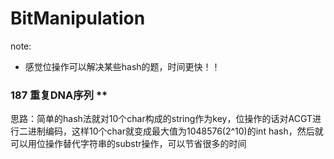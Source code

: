 # BitManipulation
note:
- 感觉位操作可以解决某些hash的题，时间更快！！

### 187 重复DNA序列 **
思路：简单的hash法就对10个char构成的string作为key，位操作的话对ACGT进行二进制编码，这样10个char就变成最大值为1048576(2^10)的int hash，然后就可以用位操作替代字符串的substr操作，可以节省很多的时间
